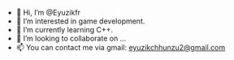 - 👋 Hi, I’m @Eyuzikfr
- 👀 I’m interested in game development.
- 🌱 I’m currently learning C++.
- 💞️ I’m looking to collaborate on ...
- 📫 You can contact me via gmail: eyuzikchhunzu2@gmail.com

<!---
Eyuzikfr/Eyuzikfr is a ✨ special ✨ repository because its `README.md` (this file) appears on your GitHub profile.
You can click the Preview link to take a look at your changes.
--->
